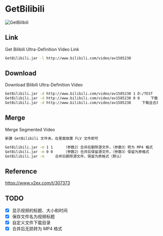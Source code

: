 # GetBilibili
![](http://ww4.sinaimg.cn/large/a15b4afegw1f80cg69rtpg20sp0ehte3 "GetBilibili")

## Link
Get Bilibili Ultra-Definition Video Link
```bash
GetBilibili.jar -l http://www.bilibili.com/video/av1585238
```

## Download
Download Bilibili Ultra-Definition Video
```bash
GetBilibili.jar -d http://www.bilibili.com/video/av1585238 1 D:/TEST     下载且合并完成后，转为 MP4 格式，文件下载目录指定为 D:/TEST
GetBilibili.jar -d http://www.bilibili.com/video/av1585238 0 0     下载且合并完成后，保留为原格式，文件下载目录为原 JAR 包位置
GetBilibili.jar -d http://www.bilibili.com/video/av1585238     下载且合并完成后，保留为原格式，文件下载目录为原 JAR 包位置（默认）
```

## Merge
Merge Segmented Video
```bash
新建 GetBilibili 文件夹，在里面放置 FLV 文件即可

GetBilibili.jar -m 1 1     （参数2）合并后删除源文件，（参数3）转为 MP4 格式
GetBilibili.jar -m 0 0     （参数2）合并后保留源文件，（参数3）保留为原格式
GetBilibili.jar -m     合并后删除源文件，保留为原格式（默认）
```

## Reference
https://www.v2ex.com/t/307373

## TODO
- [x] 显示视频的标题、大小和时间
- [x] 保存文件名为视频标题
- [x] 自定义文件下载目录
- [x] 合并后无损转为 MP4 格式
